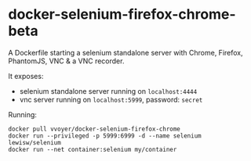 docker-selenium-firefox-chrome-beta
===================================

A Dockerfile starting a selenium standalone server with Chrome, Firefox, PhantomJS, VNC & a VNC recorder.

It exposes:
- selenium standalone server running on `localhost:4444`
- vnc server running on `localhost:5999`, password: `secret`

Running:

```shell
docker pull vvoyer/docker-selenium-firefox-chrome
docker run --privileged -p 5999:6999 -d --name selenium lewisw/selenium
docker run --net container:selenium my/container
```

